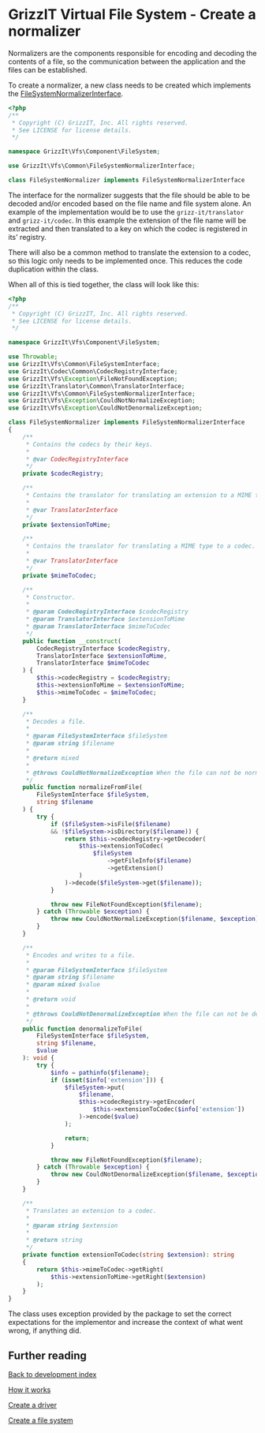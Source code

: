 # GrizzIT Virtual File System - Create a normalizer

Normalizers are the components responsible for encoding and decoding the
contents of a file, so the communication between the application and the files
can be established.

To create a normalizer, a new class needs to be created which implements the
[FileSystemNormalizerInterface](../../src/Common/FileSystemNormalizerInterface.php).

```php
<?php
/**
 * Copyright (C) GrizzIT, Inc. All rights reserved.
 * See LICENSE for license details.
 */

namespace GrizzIt\Vfs\Component\FileSystem;

use GrizzIt\Vfs\Common\FileSystemNormalizerInterface;

class FileSystemNormalizer implements FileSystemNormalizerInterface
```

The interface for the normalizer suggests that the file should be able to be
decoded and/or encoded based on the file name and file system alone. An example
of the implementation would be to use the `grizz-it/translator` and
`grizz-it/codec`. In this example the extension of the file name will be
extracted and then translated to a key on which the codec is registered in its'
registry.

There will also be a common method to translate the extension to a codec, so
this logic only needs to be implemented once. This reduces the code duplication
within the class.

When all of this is tied together, the class will look like this:
```php
<?php
/**
 * Copyright (C) GrizzIT, Inc. All rights reserved.
 * See LICENSE for license details.
 */

namespace GrizzIt\Vfs\Component\FileSystem;

use Throwable;
use GrizzIt\Vfs\Common\FileSystemInterface;
use GrizzIt\Codec\Common\CodecRegistryInterface;
use GrizzIt\Vfs\Exception\FileNotFoundException;
use GrizzIt\Translator\Common\TranslatorInterface;
use GrizzIt\Vfs\Common\FileSystemNormalizerInterface;
use GrizzIt\Vfs\Exception\CouldNotNormalizeException;
use GrizzIt\Vfs\Exception\CouldNotDenormalizeException;

class FileSystemNormalizer implements FileSystemNormalizerInterface
{
    /**
     * Contains the codecs by their keys.
     *
     * @var CodecRegistryInterface
     */
    private $codecRegistry;

    /**
     * Contains the translator for translating an extension to a MIME type.
     *
     * @var TranslatorInterface
     */
    private $extensionToMime;

    /**
     * Contains the translator for translating a MIME type to a codec.
     *
     * @var TranslatorInterface
     */
    private $mimeToCodec;

    /**
     * Constructor.
     *
     * @param CodecRegistryInterface $codecRegistry
     * @param TranslatorInterface $extensionToMime
     * @param TranslatorInterface $mimeToCodec
     */
    public function __construct(
        CodecRegistryInterface $codecRegistry,
        TranslatorInterface $extensionToMime,
        TranslatorInterface $mimeToCodec
    ) {
        $this->codecRegistry = $codecRegistry;
        $this->extensionToMime = $extensionToMime;
        $this->mimeToCodec = $mimeToCodec;
    }

    /**
     * Decodes a file.
     *
     * @param FileSystemInterface $fileSystem
     * @param string $filename
     *
     * @return mixed
     *
     * @throws CouldNotNormalizeException When the file can not be normalized.
     */
    public function normalizeFromFile(
        FileSystemInterface $fileSystem,
        string $filename
    ) {
        try {
            if ($fileSystem->isFile($filename)
            && !$fileSystem->isDirectory($filename)) {
                return $this->codecRegistry->getDecoder(
                    $this->extensionToCodec(
                        $fileSystem
                            ->getFileInfo($filename)
                            ->getExtension()
                    )
                )->decode($fileSystem->get($filename));
            }

            throw new FileNotFoundException($filename);
        } catch (Throwable $exception) {
            throw new CouldNotNormalizeException($filename, $exception);
        }
    }

    /**
     * Encodes and writes to a file.
     *
     * @param FileSystemInterface $fileSystem
     * @param string $filename
     * @param mixed $value
     *
     * @return void
     *
     * @throws CouldNotDenormalizeException When the file can not be denormalized.
     */
    public function denormalizeToFile(
        FileSystemInterface $fileSystem,
        string $filename,
        $value
    ): void {
        try {
            $info = pathinfo($filename);
            if (isset($info['extension'])) {
                $fileSystem->put(
                    $filename,
                    $this->codecRegistry->getEncoder(
                        $this->extensionToCodec($info['extension'])
                    )->encode($value)
                );

                return;
            }

            throw new FileNotFoundException($filename);
        } catch (Throwable $exception) {
            throw new CouldNotDenormalizeException($filename, $exception);
        }
    }

    /**
     * Translates an extension to a codec.
     *
     * @param string $extension
     *
     * @return string
     */
    private function extensionToCodec(string $extension): string
    {
        return $this->mimeToCodec->getRight(
            $this->extensionToMime->getRight($extension)
        );
    }
}
```

The class uses exception provided by the package to set the correct expectations
for the implementor and increase the context of what went wrong, if anything
did.

## Further reading

[Back to development index](index.md)

[How it works](how-it-works.md)

[Create a driver](create-a-driver.md)

[Create a file system](create-a-file-system.md)